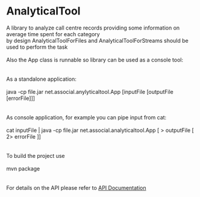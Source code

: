 # AnalyticalTool

A library to analyze call centre records providing some information on average time spent for each category <br>
by design AnalyticalToolForFiles and AnalyticalToolForStreams should be used to perform the task <br>
 <br>
Also the App class is runnable so library can be used as a console tool: <br>
 <br>
 <br>
As a standalone application: <br>
 <br>
 java -cp file.jar net.associal.anylyticaltool.App [inputFile [outputFile [errorFile]]] <br>
  <br>
  <br>
As console application, for example you can pipe input from cat: <br>
 <br>
 cat inputFile | java -cp file.jar net.associal.analyticaltool.App [ > outputFile [ 2> errorFile ]] <br>
  <br>
  <br>
To build the project use <br>
 <br>
  mvn package <br>
   <br>
   <br>
For details on the API please refer to <a href="https://htmlpreview.github.io/?https://github.com/OVavilkin/AnalyticalTool/blob/main/target/site/apidocs/index.html">API Documentation</a> <br>
